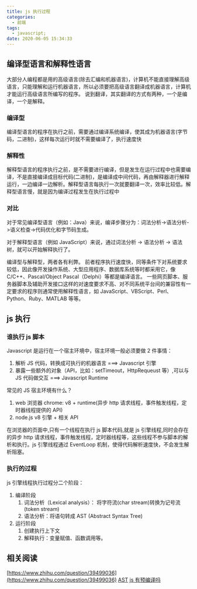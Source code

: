 ```yaml
---
title: js 执行过程
categories:
  - 前端
tags:
  - javascript;
date: 2020-06-05 15:34:33
---
```


## 编译型语言和解释性语言

大部分人编程都是用的高级语言(除去汇编和机器语言)，计算机不能直接理解高级语言，只能理解和运行机器语言，所以必须要把高级语言翻译成机器语言，计算机才能运行高级语言所编写的程序。
说到翻译，其实翻译的方式有两种，一个是编译，一个是解释。

### 编译型

编译型语言的程序在执行之前，需要通过编译系统编译，使其成为机器语言(字节码，二进制)，这样每次运行时就不需要编译了，执行速度快

### 解释性

解释型语言的程序执行之前，是不需要进行编译，但是发生在运行过程中也需要编译，不是直接编译成目标代码(二进制)，是编译成中间代码，再由解释器进行解释运行，一边编译一边解析。解释型语言每执行一次就要翻译一次，效率比较低。解释型语言慢，就是因为编译过程发生在执行过程中

### 对比

对于常见编译型语言（例如：Java）来说，编译步骤分为：词法分析->语法分析->语义检查->代码优化和字节码生成。

对于解释型语言（例如 JavaScript）来说，通过词法分析 -> 语法分析 -> 语法树，就可以开始解释执行了。

编译型与解释型，两者各有利弊。
前者程序执行速度快，同等条件下对系统要求较低，因此像开发操作系统、大型应用程序、数据库系统等时都采用它，像 C/C++、Pascal/Object Pascal（Delphi）等都是编译语言。
一些网页脚本、服务器脚本及辅助开发接口这样的对速度要求不高、对不同系统平台间的兼容性有一定要求的程序则通常使用解释性语言，如 JavaScript、VBScript、Perl、Python、Ruby、MATLAB 等等。

## js 执行

### 谁执行 js 脚本

Javascript 是运行在一个宿主环境中，宿主环境一般必须要做 2 件事情：

1. 解析 JS 代码，转换成可执行的机器语言 ===> Javascript 引擎
2. 暴露一些额外的对象（API，比如：setTimeout，HttpRequeust 等）,可以与 JS 代码做交互 ===> Javascript Runtime

常见的 JS 宿主环境有什么？

1. web 浏览器 chrome: v8 + runtime(异步 http 请求线程，事件触发线程，定时器线程提供的 API)
2. node.js v8 引擎 + 相关 API

在浏览器的页面中,只有一个线程在执行 js 脚本代码,就是 js 引擎线程,同时会存在的异步 http 请求线程，事件触发线程，定时器线程等，这些线程不参与脚本的解析和执行。js 引擎线程通过 EventLoop 机制，使得代码解析速度快，不会发生解析阻塞。

### 执行的过程

js 引擎线程执行过程分二个阶段：

1. 编译阶段
   1. 词法分析（Lexical analysis）： 将字符流(char stream)转换为记号流(token stream)
   2. 语法分析：将语句转成 AST (Abstract Syntax Tree)
2. 运行阶段
   1. 创建执行上下文
   2. 解释执行：变量赋值、函数调用等。

## 相关阅读

[https://www.zhihu.com/question/39499036](https://www.zhihu.com/question/39499036)
[AST](https://esprima.org/demo/parse.html#)
[js 有预编译吗](https://www.zhihu.com/question/29105940/answer/43277384)
